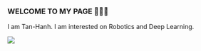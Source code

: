 ### WELCOME TO MY PAGE 👋👋👋
I am Tan-Hanh. I am interested on Robotics and Deep Learning.

<a href="https://github.com/Hanhpt23/Synthetic data">
  <!-- Change the `github-readme-stats.anuraghazra1.vercel.app` to `github-readme-stats.vercel.app`  -->
  <img align="center" src="https://github-readme-stats.anuraghazra1.vercel.app/api/pin/?username=Hanhpt23&repo=Deep-CNN-on-Synthetic-Dataset&theme=alogolia" />
</a>
